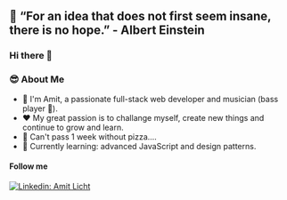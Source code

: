 ## 🧠 “For an idea that does not first seem insane, there is no hope.” - Albert Einstein 

### Hi there 👋

### 😎 About Me

- 🚀  I'm Amit, a passionate full-stack web developer and musician (bass player 💪).
- ❤️ My great passion is to challange myself, create new things and continue to grow and learn.
- 🍕 Can't pass 1 week without pizza....
- 📖  Currently learning: advanced JavaScript and design patterns.


#### Follow me
[![Linkedin: Amit Licht](https://img.shields.io/badge/-Amicht-blue?style=flat-square&logo=Linkedin&logoColor=white&link=https://www.linkedin.com/in/amit-licht-212a86239/)](https://www.linkedin.com/in/amit-licht-212a86239/)
